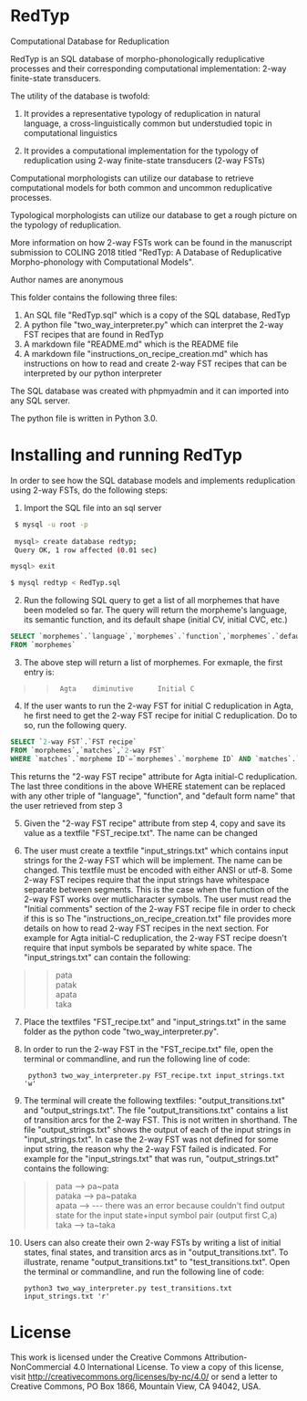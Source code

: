 # RedTyp
Computational Database for Reduplication

RedTyp is an SQL database of morpho-phonologically reduplicative processes and their corresponding computational implementation: 2-way finite-state transducers.

The utility of the database is twofold:

1) It provides a representative typology of reduplication in natural language, a cross-linguistically common but understudied topic in computational linguistics

2) It provides a computational implementation for the typology of reduplication using 2-way finite-state transducers (2-way FSTs)

Computational morphologists can utilize our database to retrieve computational models for both common and uncommon reduplicative processes. 

Typological morphologists can utilize our database to get a rough picture on the typology of reduplication. 

More information on how 2-way FSTs work can be found in the manuscript submission to COLING 2018 titled "RedTyp: A Database of Reduplicative Morpho-phonology with Computational Models".

Author names are anonymous 

This folder contains the following three files:
1. An SQL file "RedTyp.sql" which is a copy of the SQL database, RedTyp
2. A python file "two_way_interpreter.py" which can interpret the 2-way FST recipes that are found in RedTyp
3. A markdown file "README.md" which is the README file
4. A markdown file "instructions_on_recipe_creation.md" which has instructions on how to read and create 2-way FST recipes that can be interpreted by our python interpreter

The SQL database was created with phpmyadmin and it can imported into any SQL server.

The python file is written in Python 3.0.

# Installing and running RedTyp

In order to see how the SQL database models and implements reduplication using 2-way FSTs, do the following steps:

1. Import the SQL file into an sql server

```bash
 $ mysql -u root -p
 
 mysql> create database redtyp;
 Query OK, 1 row affected (0.01 sec)

mysql> exit

$ mysql redtyp < RedTyp.sql
```

2. Run the following SQL query to get a list of all morphemes that have been modeled so far. The query will return the morpheme's language, its semantic function, and its default shape (initial CV, initial CVC, etc.)

~~~~sql
SELECT `morphemes`.`language`,`morphemes`.`function`,`morphemes`.`default form name`
FROM `morphemes` 
~~~~

3. The above step will return a list of morphemes. For exmaple, the first entry is:

>>		Agta 	diminutive   	Initial C

4. If the user wants to run the 2-way FST for initial C reduplication in Agta, he first need to get the 2-way FST recipe for initial C reduplication.
Do to so, run the following query.		
 
~~~~sql
SELECT `2-way FST`.`FST recipe`
FROM `morphemes`,`matches`,`2-way FST`
WHERE `matches`.`morpheme ID`=`morphemes`.`morpheme ID` AND `matches`.`2-way FST ID`=`2-way FST`.`2-way FST ID` AND `morphemes`.`language`="Agta" AND `morphemes`.`function`="diminutive" AND `morphemes`.`default form name`="Initial C";
~~~~

This returns the "2-way FST recipe" attribute for Agta initial-C reduplication.
The last three conditions in the above WHERE statement can be replaced with any other triple of "language", "function", and "default form name" that the user retrieved from step 3	

5. Given the "2-way	FST recipe" attribute from step 4, copy and save its value as a textfile "FST_recipe.txt". The name can be changed

6. The user must create a textfile "input_strings.txt" which contains input strings for the 2-way FST which will be implement. The name can be changed. This textfile must be encoded with either ANSI or utf-8.
Some 2-way FST recipes require that the input strings have whitespace separate between segments. This is the case when the function of the 2-way FST works over mutlicharacter symbols. The user must read the "Initial comments" section of the 2-way FST recipe file in order to check if this is so
The "instructions_on_recipe_creation.txt" file provides more details on how to read 2-way FST recipes in the next section.
For example for Agta initial-C reduplication, the 2-way FST recipe doesn't require that input symbols be separated by white space. The "input_strings.txt" can contain the following:

>>pata\
patak\
apata\
taka

7. Place the textfiles "FST_recipe.txt" and "input_strings.txt" in the same folder as the python code "two_way_interpreter.py". 

8. In order to run the 2-way FST in the "FST_recipe.txt" file, open the terminal or commandline, and run the following line of code:

		python3 two_way_interpreter.py FST_recipe.txt input_strings.txt 'w'
		
9. The terminal will create the following textfiles: "output_transitions.txt" and "output_strings.txt". The file "output_transitions.txt" contains a list of transition arcs for the 2-way FST. This is not written in shorthand.
The file "output_strings.txt" shows the output of each of the input strings in "input_strings.txt". In case the 2-way FST was not defined for some input string, the reason  why the 2-way FST failed is indicated. For example for the "input_strings.txt" that was run, "output_strings.txt" contains the following:

>>pata	-->	pa\~pata\
pataka	-->	pa\~pataka\
apata	-->	 --- there was an error because couldn't find output state for the input state+input symbol pair (output first C,a)\
taka	-->	ta~taka

10. Users can also create their own 2-way FSTs by writing a list of initial states, final states, and transition arcs as in "output_transitions.txt". To illustrate, rename "output_transitions.txt" to "test_transitions.txt". Open the terminal or commandline, and run the following line of code:

		python3 two_way_interpreter.py test_transitions.txt input_strings.txt 'r'
		
		
# License

This work is licensed under the Creative Commons Attribution-NonCommercial 4.0 International License. To view a copy of this license, visit http://creativecommons.org/licenses/by-nc/4.0/ or send a letter to Creative Commons, PO Box 1866, Mountain View, CA 94042, USA.
